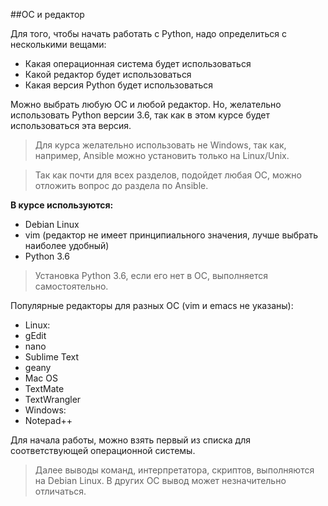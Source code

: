 ##ОС и редактор

Для того, чтобы начать работать с Python, надо определиться с несколькими вещами:
* Какая операционная система будет использоваться
* Какой редактор будет использоваться
* Какая версия Python будет использоваться

Можно выбрать любую ОС и любой редактор. Но, желательно использовать Python версии 3.6, так как в этом курсе будет использоваться эта версия.

> Для курса желательно использовать не Windows, так как, например, Ansible можно установить только на Linux/Unix.

> Так как почти для всех разделов, подойдет любая ОС, можно отложить вопрос до раздела по Ansible.


__В курсе используются:__
* Debian Linux
* vim (редактор не имеет принципиального значения, лучше выбрать наиболее удобный)
* Python 3.6

> Установка Python 3.6, если его нет в ОС, выполняется самостоятельно.


Популярные редакторы для разных ОС (vim и emacs не указаны):
* Linux:
 * gEdit
 * nano
 * Sublime Text
 * geany
* Mac OS
 * TextMate
 * TextWrangler
* Windows:
 * Notepad++

Для начала работы, можно взять первый из списка для соответствующей операционной системы.

> Далее выводы команд, интерпретатора, скриптов, выполняются на Debian Linux.
В других ОС вывод может незначительно отличаться.

